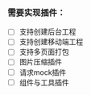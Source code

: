  
### 需要实现插件：
- [ ] 支持创建后台工程
- [ ] 支持创建移动端工程
- [ ] 支持多页面打包
- [ ] 图片压缩插件
- [ ] 请求mock插件
- [ ] 组件与工具插件